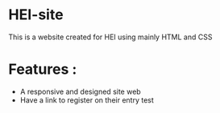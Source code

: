 # HEI-site

This is a website created for HEI using mainly HTML and CSS 

# Features :
- A responsive and designed site web
- Have a link to register on their entry test

